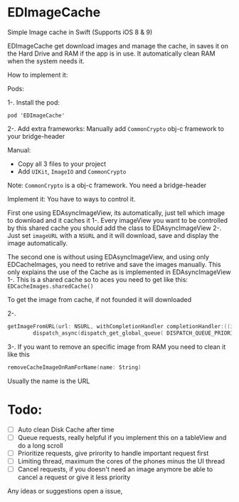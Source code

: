 # EDImageCache
Simple Image cache in Swift (Supports iOS 8 & 9)

EDImageCache get download images and manage the cache, in saves it on the Hard Drive and RAM if the app is in use. 
It automatically clean RAM when the system needs it. 

How to implement it:

Pods:

1-. Install the pod:
````
pod 'EDImageCache' 
````
2-. Add extra frameworks:
Manually add ````CommonCrypto```` obj-c framework to your bridge-header

Manual:
- Copy all 3 files to your project
- Add ````UIKit````, ````ImageIO```` and ````CommonCrypto````

Note: ````CommonCrypto```` is a obj-c framework. You need a bridge-header 

Implement it:
You have to ways to control it.

First one using EDAsyncImageView, its automatically, just tell which image to download and it caches it
1-. Every imageView you want to be controlled by this shared cache you should add the class to EDAsyncImageView
2-. Just set ```imageURL``` with a ```NSURL``` and it will download, save and display the image automatically.

The second one is without using EDAsyncImageView, and using only EDCacheImages, you need to retrive and save the images manually.
This only explains the use of the Cache as is implemented in EDAsyncImageView
1-. This is a shared cache so to aces you need to get like this: ```EDCacheImages.sharedCache()```

To get the image from cache, if not founded it will downloaded

2-.

```swift
getImageFromURL(url: NSURL, withCompletionHandler completionHandler:((image: UIImage, url: NSURL) -> Void)? = nil) {
        dispatch_async(dispatch_get_global_queue( DISPATCH_QUEUE_PRIORITY_DEFAULT, 0))
```

3-. If you want to remove an specific image from RAM you need to clean it like this

```swift
removeCacheImageOnRamForName(name: String)
```

Usually the name is the URL

# Todo:
- [ ] Auto clean Disk Cache after time 
- [ ] Queue requests, really helpful if you implement this on a tableView and do a long scroll
- [ ] Prioritize requests, give prirority to handle important request first
- [ ] Limiting thread, maximum the cores of the phones minus the UI thread
- [ ] Cancel requests, if you doesn't need an image anymore be able to cancel a request or give it less priority

Any ideas or suggestions open a issue,